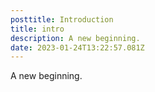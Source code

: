 ```yaml
---
posttitle: Introduction
title: intro
description: A new beginning.
date: 2023-01-24T13:22:57.081Z
---
```

A new beginning.
